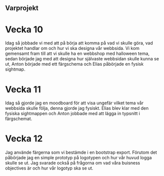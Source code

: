## Varprojekt

# Vecka 10
Idag så jobbade vi med att på börja att komma på vad vi skulle göra, vad projektet handlar om och hur vi ska designa vår webbsida. Vi kom gemensamt fram till att vi skulle ha en webbshop med halloween tema, sedan började jag med att designa hur självaste webbsidan skulle kunna se ut, Anton började med ett färgschema och Elias påbörjade en fysisk sightmap.

# Vecka 11
Idag så gjorde jag en moodboard för att visa ungefär vilket tema vår webbsida skulle följa, denna gjorde jag fysiskt. Elias blev klar med den fysiska sightmappen och Anton jobbade med att lägga in typsnitt i färgschemat.

# Vecka 12
Jag använde färgerna som vi bestämde i en bootstrap export. Förutom det påbörjade jag en simple prototyp på logotypen och hur vår huvud logga skulle se ut. Jag svarade också på frågorna om vad våra buisness objectives är och hur vår logotyp ska se ut. 
